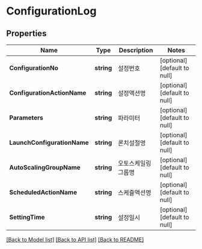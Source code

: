 # ConfigurationLog

## Properties
Name | Type | Description | Notes
------------ | ------------- | ------------- | -------------
**ConfigurationNo** | **string** | 설정번호 | [optional] [default to null]
**ConfigurationActionName** | **string** | 설정액션명 | [optional] [default to null]
**Parameters** | **string** | 파라미터 | [optional] [default to null]
**LaunchConfigurationName** | **string** | 론치설절명 | [optional] [default to null]
**AutoScalingGroupName** | **string** | 오토스케일링그룹명 | [optional] [default to null]
**ScheduledActionName** | **string** | 스케쥴액션명 | [optional] [default to null]
**SettingTime** | **string** | 설정일시 | [optional] [default to null]

[[Back to Model list]](../README.md#documentation-for-models) [[Back to API list]](../README.md#documentation-for-api-endpoints) [[Back to README]](../README.md)


